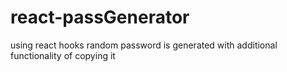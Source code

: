 # react-passGenerator
using react hooks random password is generated with additional functionality of copying it
